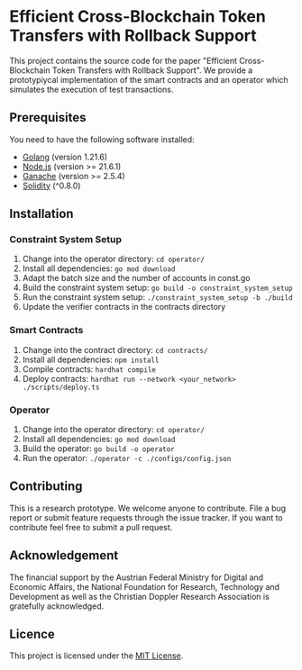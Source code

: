 # Efficient Cross-Blockchain Token Transfers with Rollback Support

This project contains the source code for the paper "Efficient 
Cross-Blockchain Token Transfers with Rollback Support". We provide a
prototypiycal implementation of the smart contracts and an operator 
which simulates the execution of test transactions.

## Prerequisites

You need to have the following software installed:

* [Golang](https://golang.org/doc/install) (version 1.21.6)
* [Node.js](https://nodejs.org/) (version >= 21.6.1)
* [Ganache](https://www.trufflesuite.com/ganache) (version >= 2.5.4)
* [Solidity](https://docs.soliditylang.org/en/latest/installing-solidity.html) (^0.8.0)

## Installation

### Constraint System Setup

1. Change into the operator directory: `cd operator/`
2. Install all dependencies: `go mod download`
3. Adapt the batch size and the number of accounts in const.go
4. Build the constraint system setup: `go build -o constraint_system_setup`
5. Run the constraint system setup: `./constraint_system_setup -b ./build`
6. Update the verifier contracts in the contracts directory

### Smart Contracts

1. Change into the contract directory: `cd contracts/`
2. Install all dependencies: `npm install`
3. Compile contracts: `hardhat compile`
4. Deploy contracts: `hardhat run --network <your_network> ./scripts/deploy.ts`

### Operator

1. Change into the operator directory: `cd operator/`
2. Install all dependencies: `go mod download`
3. Build the operator: `go build -o operator`
4. Run the operator: `./operator -c ./configs/config.json`

## Contributing

This is a research prototype. We welcome anyone to contribute. File a bug report or submit feature requests through the issue tracker. If you want to contribute feel free to submit a pull request.

## Acknowledgement

The financial support by the Austrian Federal Ministry for Digital and Economic Affairs, the National Foundation for Research, Technology and Development as well as the Christian Doppler Research Association is gratefully acknowledged.

## Licence

This project is licensed under the [MIT License](LICENSE).